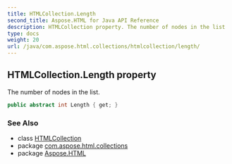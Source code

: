 ```yaml
---
title: HTMLCollection.Length
second_title: Aspose.HTML for Java API Reference
description: HTMLCollection property. The number of nodes in the list
type: docs
weight: 20
url: /java/com.aspose.html.collections/htmlcollection/length/
---
```

## HTMLCollection.Length property

The number of nodes in the list.

```java
public abstract int Length { get; }
```

### See Also

* class [HTMLCollection](../)
* package [com.aspose.html.collections](../../htmlcollection/)
* package [Aspose.HTML](../../../)
